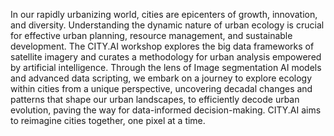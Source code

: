 In our rapidly urbanizing world, cities are epicenters of growth, innovation, and diversity. Understanding the dynamic nature of urban ecology is crucial for effective urban planning, resource management, and sustainable development.
The CITY.AI workshop explores the big data frameworks of satellite imagery and curates a methodology for urban analysis empowered by artificial intelligence. Through the lens of Image segmentation AI models and advanced data scripting, we embark on a journey to explore ecology within cities from a unique perspective, uncovering decadal changes and patterns that shape our urban landscapes, to efficiently decode urban evolution, paving the way for data-informed decision-making.
CITY.AI aims to reimagine cities together, one pixel at a time.
